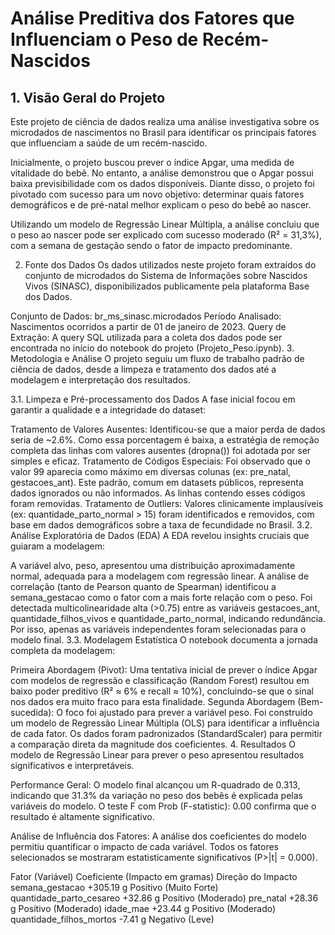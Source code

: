 # Análise Preditiva dos Fatores que Influenciam o Peso de Recém-Nascidos

## 1. Visão Geral do Projeto
Este projeto de ciência de dados realiza uma análise investigativa sobre os microdados de nascimentos no Brasil para identificar os principais fatores que influenciam a saúde de um recém-nascido.

Inicialmente, o projeto buscou prever o índice Apgar, uma medida de vitalidade do bebê. No entanto, a análise demonstrou que o Apgar possui baixa previsibilidade com os dados disponíveis. Diante disso, o projeto foi pivotado com sucesso para um novo objetivo: determinar quais fatores demográficos e de pré-natal melhor explicam o peso do bebê ao nascer.

Utilizando um modelo de Regressão Linear Múltipla, a análise concluiu que o peso ao nascer pode ser explicado com sucesso moderado (R² = 31,3%), com a semana de gestação sendo o fator de impacto predominante.

2. Fonte dos Dados
Os dados utilizados neste projeto foram extraídos do conjunto de microdados do Sistema de Informações sobre Nascidos Vivos (SINASC), disponibilizados publicamente pela plataforma Base dos Dados.

Conjunto de Dados: br_ms_sinasc.microdados
Período Analisado: Nascimentos ocorridos a partir de 01 de janeiro de 2023.
Query de Extração: A query SQL utilizada para a coleta dos dados pode ser encontrada no início do notebook do projeto (Projeto_Peso.ipynb).
3. Metodologia e Análise
O projeto seguiu um fluxo de trabalho padrão de ciência de dados, desde a limpeza e tratamento dos dados até a modelagem e interpretação dos resultados.

3.1. Limpeza e Pré-processamento dos Dados
A fase inicial focou em garantir a qualidade e a integridade do dataset:

Tratamento de Valores Ausentes: Identificou-se que a maior perda de dados seria de ~2.6%. Como essa porcentagem é baixa, a estratégia de remoção completa das linhas com valores ausentes (dropna()) foi adotada por ser simples e eficaz.
Tratamento de Códigos Especiais: Foi observado que o valor 99 aparecia como máximo em diversas colunas (ex: pre_natal, gestacoes_ant). Este padrão, comum em datasets públicos, representa dados ignorados ou não informados. As linhas contendo esses códigos foram removidas.
Tratamento de Outliers: Valores clinicamente implausíveis (ex: quantidade_parto_normal > 15) foram identificados e removidos, com base em dados demográficos sobre a taxa de fecundidade no Brasil.
3.2. Análise Exploratória de Dados (EDA)
A EDA revelou insights cruciais que guiaram a modelagem:

A variável alvo, peso, apresentou uma distribuição aproximadamente normal, adequada para a modelagem com regressão linear.
A análise de correlação (tanto de Pearson quanto de Spearman) identificou a semana_gestacao como o fator com a mais forte relação com o peso.
Foi detectada multicolinearidade alta (>0.75) entre as variáveis gestacoes_ant, quantidade_filhos_vivos e quantidade_parto_normal, indicando redundância. Por isso, apenas as variáveis independentes foram selecionadas para o modelo final.
3.3. Modelagem Estatística
O notebook documenta a jornada completa da modelagem:

Primeira Abordagem (Pivot): Uma tentativa inicial de prever o índice Apgar com modelos de regressão e classificação (Random Forest) resultou em baixo poder preditivo (R² ≈ 6% e recall ≈ 10%), concluindo-se que o sinal nos dados era muito fraco para esta finalidade.
Segunda Abordagem (Bem-sucedida): O foco foi ajustado para prever a variável peso. Foi construído um modelo de Regressão Linear Múltipla (OLS) para identificar a influência de cada fator. Os dados foram padronizados (StandardScaler) para permitir a comparação direta da magnitude dos coeficientes.
4. Resultados
O modelo de Regressão Linear para prever o peso apresentou resultados significativos e interpretáveis.

Performance Geral: O modelo final alcançou um R-quadrado de 0.313, indicando que 31.3% da variação no peso dos bebês é explicada pelas variáveis do modelo. O teste F com Prob (F-statistic): 0.00 confirma que o resultado é altamente significativo.

Análise de Influência dos Fatores: A análise dos coeficientes do modelo permitiu quantificar o impacto de cada variável. Todos os fatores selecionados se mostraram estatisticamente significativos (P>|t| = 0.000).

Fator (Variável)	Coeficiente (Impacto em gramas)	Direção do Impacto
semana_gestacao	+305.19 g	Positivo (Muito Forte)
quantidade_parto_cesareo	+32.86 g	Positivo (Moderado)
pre_natal	+28.36 g	Positivo (Moderado)
idade_mae	+23.44 g	Positivo (Moderado)
quantidade_filhos_mortos	-7.41 g	Negativo (Leve)

